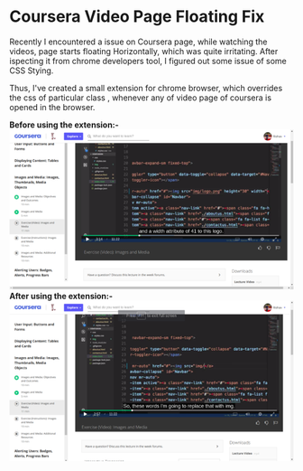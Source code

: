 # Coursera Video Page Floating Fix

Recently I encountered a issue on Coursera page, while watching the videos, page starts floating Horizontally, which was quite irritating. After ispecting it from chrome developers tool, I figured out some issue of some CSS Stying.

Thus, I've created a small extension for chrome browser, which overrides the css of particular class , whenever any of video page of coursera is opened in the browser.

**Before using the extension:-** <br>
![ScreenShot](images/before-using-extension.png) <br>
**After using the extension:-** <br>
![ScreenShot](images/after-using-extension.png)
